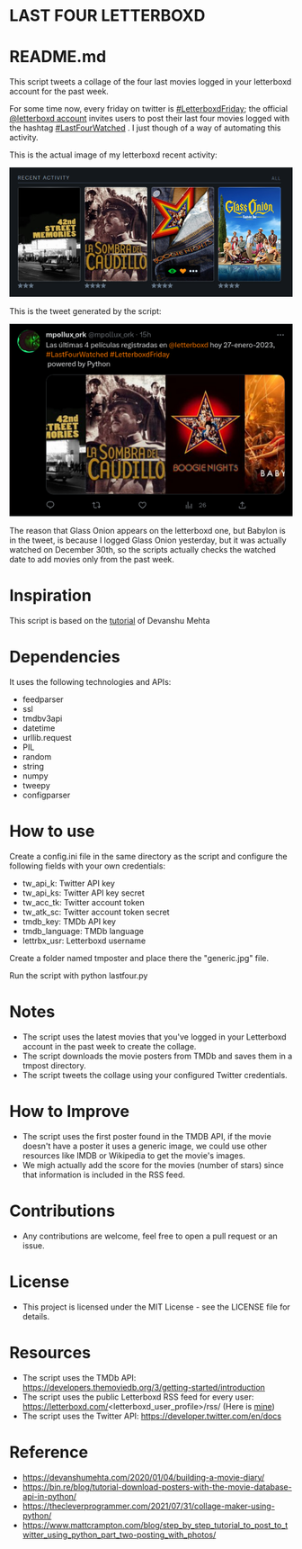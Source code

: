 # LAST FOUR LETTERBOXD
# README.md

This script tweets a collage of the four last movies logged in your letterboxd account for the past week. 

For some time now, every friday on twitter is [#LetterboxdFriday](https://twitter.com/hashtag/LetterboxdFriday); the official [@letterboxd account](https://twitter.com/letterboxd) invites users to post their last four movies logged with the hashtag [#LastFourWatched](https://twitter.com/hashtag/LastFourWatched) . I just though of a way of automating this activity.

This is the actual image of my letterboxd recent activity:

![example image](ejemplo2.png)

This is the tweet generated by the script:

![example image](ejemplo1.png)

The reason that Glass Onion appears on the letterboxd one, but Babylon is in the tweet, is because I logged Glass Onion yesterday, but it was actually watched on December 30th, so the scripts actually checks the watched date to add movies only from the past week.

# Inspiration
This script is based on the [tutorial](https://devanshumehta.com/2020/01/04/building-a-movie-diary/) of Devanshu Mehta

# Dependencies
It uses the following technologies and APIs:

- feedparser
- ssl
- tmdbv3api
- datetime
- urllib.request
- PIL
- random
- string
- numpy
- tweepy
- configparser

# How to use

Create a config.ini file in the same directory as the script and configure the following fields with your own credentials:

- tw_api_k: Twitter API key
- tw_api_ks: Twitter API key secret
- tw_acc_tk: Twitter account token
- tw_atk_sc: Twitter account token secret
- tmdb_key: TMDb API key
- tmdb_language: TMDb language
- lettrbx_usr: Letterboxd username

Create a folder named tmposter and place there the "generic.jpg" file.

Run the script with python lastfour.py

# Notes

- The script uses the latest movies that you've logged in your Letterboxd account in the past week to create the collage.
- The script downloads the movie posters from TMDb and saves them in a tmpost directory.
- The script tweets the collage using your configured Twitter credentials.

# How to Improve

- The script uses the first poster found in the TMDB API, if the movie doesn't have a poster it uses a generic image, we could use other resources like IMDB or Wikipedia to get the movie's images.
- We migh actually add the score for the movies (number of stars) since that information is included in the RSS feed.

# Contributions
- Any contributions are welcome, feel free to open a pull request or an issue.

# License
- This project is licensed under the MIT License - see the LICENSE file for details.

# Resources

- The script uses the TMDb API: https://developers.themoviedb.org/3/getting-started/introduction
- The script uses the public Letterboxd RSS feed for every user: https://letterboxd.com/<letterboxd_user_profile>/rss/ (Here is [mine](https://letterboxd.com/mpollux_ork/rss/))
- The script uses the Twitter API: https://developer.twitter.com/en/docs

# Reference

- https://devanshumehta.com/2020/01/04/building-a-movie-diary/
- https://bin.re/blog/tutorial-download-posters-with-the-movie-database-api-in-python/ 
- https://thecleverprogrammer.com/2021/07/31/collage-maker-using-python/
- https://www.mattcrampton.com/blog/step_by_step_tutorial_to_post_to_twitter_using_python_part_two-posting_with_photos/
